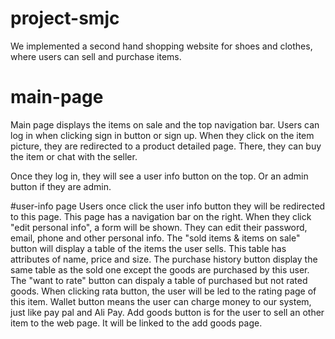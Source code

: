 # project-smjc
We implemented a second hand shopping website for shoes and clothes, where users can sell and purchase items.

# main-page
Main page displays the items on sale and the top navigation bar. Users can log in when clicking sign in button or sign up. When they click on the item picture, they are redirected to a product detailed page. There, they can buy the item or chat with the seller.

Once they log in, they will see a user info button on the top. Or an admin button if they are admin.

#user-info page
Users once click the user info button they will be redirected to this page. This page has a navigation bar on the right. When they click "edit personal info", a form will be shown. They can edit their password, email, phone and other personal info.
The "sold items & items on sale" button will display a table of the items the user sells. This table has attributes of name, price and size. The purchase history button display the same table as the sold one except the goods are purchased by this user.
The "want to rate" button can dispaly a table of purchased but not rated goods. When clicking rata button, the user will be led to the rating page of this item.
Wallet button means the user can charge money to our system, just like pay pal and Ali Pay.
Add goods button is for the user to sell an other item to the web page. It will be linked to the add goods page.

#